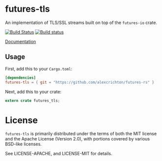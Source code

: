 # futures-tls

An implementation of TLS/SSL streams built on top of the `futures-io` crate.

[![Build Status](https://travis-ci.org/alexcrichton/futures-rs.svg?branch=master)](https://travis-ci.org/alexcrichton/futures-rs)
[![Build status](https://ci.appveyor.com/api/projects/status/yl5w3ittk4kggfsh?svg=true)](https://ci.appveyor.com/project/alexcrichton/futures-rs)

[Documentation](http://alexcrichton.com/futures-rs/futures_tls)

## Usage

First, add this to your `Cargo.toml`:

```toml
[dependencies]
futures-tls = { git = "https://github.com/alexcrichton/futures-rs" }
```

Next, add this to your crate:

```rust
extern crate futures_tls;
```

# License

`futures-tls` is primarily distributed under the terms of both the MIT license
and the Apache License (Version 2.0), with portions covered by various BSD-like
licenses.

See LICENSE-APACHE, and LICENSE-MIT for details.

